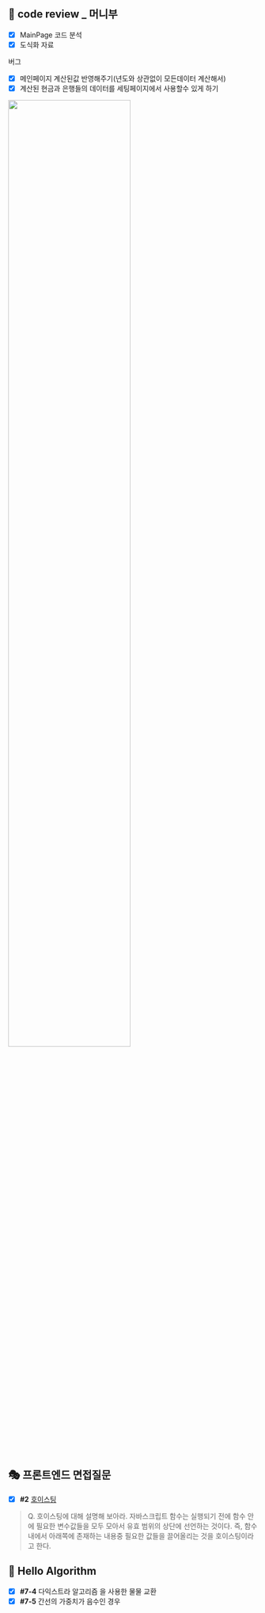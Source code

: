 ## 📑  code review _ 머니부

 - [x] MainPage 코드 분석
 - [x] 도식화 자료
 
 버그
 - [x] 메인페이지 계산된값 반영해주기(년도와 상관없이 모든데이터 계산해서) 
 - [x] 계산된 현금과 은행들의 데이터를 세팅페이지에서 사용할수 있게 하기

<img src="https://ifh.cc/g/Mh6dg6.png" width="70%"/>

## 🎭 프론트엔드 면접질문
- [x] **#2** [호이스팅](https://velog.io/@gay0ung/%ED%95%A8%EC%88%98%EC%99%80-%EB%B8%94%EB%A1%9D-%EC%8A%A4%EC%BD%94%ED%94%84)
> Q. 호이스팅에 대해 설명해 보아라.
>   자바스크립트 함수는 실행되기 전에 함수 안에 필요한 변수값들을 모두 모아서 유효 범위의 상단에 선언하는 것이다. 즉, 함수 내에서 아래쪽에 존재하는 내용중 필요한 값들을 끌어올리는 것을 호이스팅이라고 한다.

## 📙 Hello Algorithm
- [x]  **#7-4** 다익스트라 알고리즘 을 사용한 물물 교환
- [x] **#7-5** 간선의 가중치가 음수인 경우

